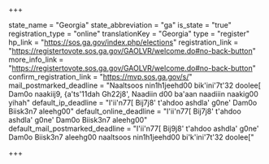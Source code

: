 +++

state_name = "Georgia"
state_abbreviation = "ga"
is_state = "true"
registration_type = "online"
translationKey = "Georgia"
type = "register"
hp_link = "https://sos.ga.gov/index.php/elections"
registration_link = "https://registertovote.sos.ga.gov/GAOLVR/welcome.do#no-back-button"
more_info_link = "https://registertovote.sos.ga.gov/GAOLVR/welcome.do#no-back-button"
confirm_registration_link = "https://mvp.sos.ga.gov/s/"
mail_postmarked_deadline = "Naaltsoos nin1h1jeehd00 bik'ini'7t'32 doolee[ Dam0o naakiij9, {a'ts'11dah Gh22j8', Naadiin d00 ba'aan naadiiin naakig00 yihah"
default_ip_deadline = "I'ii'n77[ Bij7j8' t'ahdoo ashdla' g0ne' Dam0o Biisk3n7 aleehg00"
default_online_deadline = "I'ii'n77[ Bij7j8' t'ahdoo ashdla' g0ne' Dam0o Biisk3n7 aleehg00"
default_mail_postmarked_deadline = "I'ii'n77[ Bij9j8' t'ahdoo ashdla' g0ne' Dam0o Biisk3n7 aleehg00 naaltsoos nin1h1jeehd00 bi'k'ini'7t'32 doolee["

+++